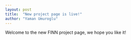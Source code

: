 ```yaml
---
layout: post
title:  "New project page is live!"
author: "Yaman Umuroglu"
---
```


Welcome to the new FINN project page, we hope you like it!
